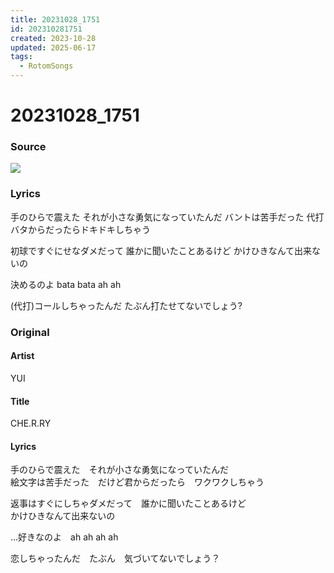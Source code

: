 ```yaml
---
title: 20231028_1751
id: 202310281751
created: 2023-10-28
updated: 2025-06-17
tags:
  - RotomSongs
---
```

# 20231028_1751

### Source

![](https://x.com/Starlystrongest/status/1718188765091680357)

### Lyrics

手のひらで震えた
それが小さな勇気になっていたんだ
バントは苦手だった
代打バタからだったらドキドキしちゃう

初球ですぐにせなダメだって
誰かに聞いたことあるけど
かけひきなんて出来ないの

決めるのよ bata bata ah ah

(代打)コールしちゃったんだ
たぶん打たせてないでしょう?

### Original

#### Artist

YUI

#### Title

CHE.R.RY

#### Lyrics
  
手のひらで震えた　それが小さな勇気になっていたんだ  
絵文字は苦手だった　だけど君からだったら　ワクワクしちゃう  
  
返事はすぐにしちゃダメだって　誰かに聞いたことあるけど  
かけひきなんて出来ないの  
  
…好きなのよ　ah ah ah ah  
  
恋しちゃったんだ　たぶん　気づいてないでしょう？
